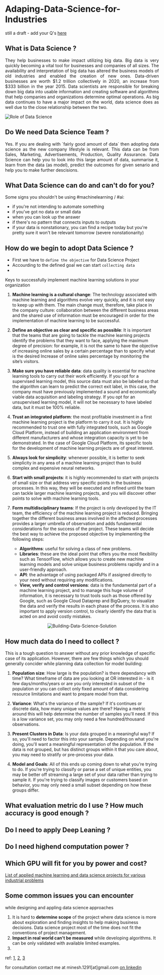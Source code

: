 # Adaping-Data-Science-for-Industries
still a draft - add your Q's [here](https://github.com/minesh1291/Adaping-Data-Science-for-Industries/issues/new)

What is Data Science ?
- 
<p align="justify"> They help businesses to make impact utilizing big data. Big data is very quickly becoming a vital tool for businesses and companies of all sizes. The availability and interpretation of big data has altered the business models of old industries and enabled the creation of new ones. Data-driven businesses are worth $1.2 trillion collectively in 2020, an increase from $333 billion in the year 2015. Data scientists are responsible for breaking down big data into usable information and creating software and algorithms that help companies and organizations determine optimal operations. As big data continues to have a major impact on the world, data science does as well due to the close relationship between the two.

![Role of Data Science](https://github.com/minesh1291/Adaping-Data-Science-for-Industries/raw/master/images/0_H200UYCchrlMPB67.png)

Do We need Data Science Team ?
-
<p align="justify"> Yes. If you are dealing with `fairly good amount of data` then adopting data science as the new company lifestyle is relevant. This data can be from Sales, Marketing, Advertisements, Production, Quality Assurance. Data Science can help you to look into this large amount of data, summarise it, learn from the data (as model), predict the outcomes for given senario and help you to make further descisions.

What Data Science can do and can't do for you?
-

Some signs you shouldn't be using #machinelearning / #ai:

*  if you're not intending to automate something
*  if you've got no data or small data
*  when you can look up the answer
*  if there's no pattern that connects inputs to outputs
*  if your data is nonstationary, you can find a recipe today but you're pretty sure it won't be relevant tomorrow (severe nonstationarity)

How do we begin to adopt Data Science ?
- 
- First we have to `define the objective` for Data Science Project
- Accourding to the defined goal we can start `collecting data`
-  

Keys to successfully implement machine learning solutions in your organization

  1. **Machine learning is a cultural change**: The technology associated with machine learning and algorithms evolve very quickly, and it is not easy to keep up with them. The main change must, therefore, take place in the company culture: collaboration between the different business areas and the shared use of information must be encouraged in order for the implementation of machine learning to be successful.

  2. **Define an objective as clear and specific as possible**: It is important that the teams that are going to tackle the machine learning projects identify the problems that they want to face, applying the maximum degree of precision: for example, it is not the same to have the objective of increasing online sales by a certain percentage than to specify what is the desired Increase of online sales percentage by monitoring the site’s visitors.

  3. **Make sure you have reliable data**: data quality is essential for machine learning tools to carry out their work efficiently. If you opt for a supervised learning model, this source data must also be labeled so that the algorithm can learn to predict the correct exit label, in this case, the company must have previously implemented a sound and economically viable data acquisition and labeling strategy. If you opt for an unsupervised learning model, it will not be necessary to have labeled data, but it must be 100% reliable.

  4. **Trust an integrated platform**: the most profitable investment in a first machine learning project is the platform to carry it out. It is highly recommended to trust one with fully integrated tools, such as Google Cloud Platform, instead of building an application environment from different manufacturers and whose integration capacity is yet to be demonstrated. In the case of Google Cloud Platform, its specific tools for the development of machine learning projects are of great interest.

  5. **Always look for simplicity**: whenever possible, it is better to seek simplicity in any area of ​​a machine learning project than to build complex and expensive neural networks.

  6. **Start with small projects**: it is highly recommended to start with projects of small size or that address very specific points in the business processes. In this way, they will be executed and refined until the team can tackle larger machine learning projects, and you will discover other points to solve with machine learning tools.

  7. **Form multidisciplinary teams**: If the project is only developed by the IT team, the efficiency of the machine learning project is reduced. Bringing together the different business areas involved in the affected processes provides a larger umbrella of observation and adds fundamental considerations for the success of the project. These teams will decide the best way to achieve the proposed objective by implementing the following steps:
      -  **Algorithms**: useful for solving a class of new problems.
      -  **Libraries**: these are the ideal point that offers you the most flexibility such as TensorFlow, which allows you to create new machine learning models and solve unique business problems rapidly and in a user-friendly approach.
      -  **API**: the advantage of using packaged APIs if assigned directly to your need without requiring any modifications.
      -  **View, verify and control versions**: data is the fundamental part of a machine learning project, and to manage this huge volume of information, it is necessary to trust tools such as those offered by Google, such as Google Cloud Dataprep and BigQuery, to visualize the data and verify the results in each phase of the process. It is also important to apply version control, to clearly identify the data that is acted on and avoid costly mistakes.

<div style="text-align:center"><img src="https://github.com/minesh1291/Adaping-Data-Science-for-Industries/raw/master/images/Building-Data-Science-Solution.jpg" alt="Building-Data-Science-Solution"/></div>

How much data do I need to collect ?
-
This is a tough question to answer without any prior knowledge of specific case of its application. 
However, there are few things which you should generally concider while planning data collection for model building:

  1. **Population size**:
  How large is the population? is there dependancy with time? What timeframe of data are you looking at OR interested in - is it few days/months/years or are you only interested in subset of the population or you can collect only fixed amount of data considering resource limitations and want to prepare model from that.

  2. **Variance**:
  What's the variance of the sample? If it's continues or discrete data, how many unique values are there? Having a metric around this will help determine the number of samples you'll need. If this is a low variance set, you may only need a few hundred/thousand observations.

  3. **Present Clusters in Data**:
  Is your data grouped in a meaningful way? If so, you'll need to factor this into your sample. Depending on what you're doing, you'll want a meaningful representation of the population. If the data is not grouped, but has distinct groups within it that you care about, you may need to stratify or pre-process your data.

  4. **Model and Goals**:
  All of this ends up coming down to what you're trying to do. If you're trying to classify or parse a set of unique entities, you may be better off streaming a large set of your data rather than trying to sample it. If you're trying to classify images or customers based on behavior, you may only need a small subset depending on how these groups differ.

What evaluation metric do I use ? How much accuracy is good enough ?
-

Do I need to apply Deep Leaning ?
-

Do I need highend computation power ?
-

Which GPU will fit for you by power and cost?
-

[List of applied machine learning and data science projects for various industrial problems](https://github.com/minesh1291/Adaping-Data-Science-for-Industries/blob/master/relevant-tools-to-your-domain/readme.md)

Some common issues you can encounter
-
 while designing and appling data science approaches
  1. It is hard to **determine scope** of the project where data science is more about exploration and finding insights to help making business decisions. Data science project most of the time does not fit the conventions of project management.
  2. **Impact in real world can't be measured** while developing algorithms. It can be only validated with available limited examples.
  3. 

ref: 
[1](https://www.linkedin.com/in/cassie-kozyrkov-9531919/), [2](https://analyticsindiamag.com/), [3](https://datascience.stackexchange.com/)

for consultation contact me at minesh.1291[at]gmail.com [on linkedin](https://www.linkedin.com/in/mineshjethva/)

